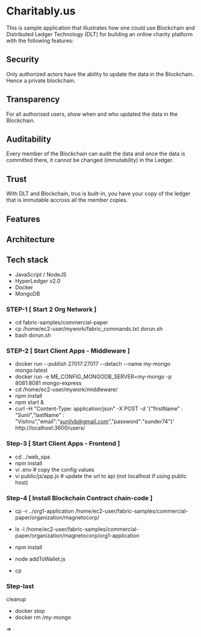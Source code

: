 # Charitably.us
This is sample application that illustrates how one could use Blockchain and Distributed Ledger Technology (DLT) for building an online charity platform with the following features:

## Security

Only authorized actors have the ability to update the data in the Blockchain. Hence a private blockchain.

## Transparency

For all authorised users, show when and who updated the data in the Blockchain.

## Auditability

Every member of the Blockchain can audit the data and once the data is committed there, it cannot be changed (immutability) in the Ledger.

## Trust

With DLT and Blockchain, trus is built-in, you have your copy of the ledger that is immutable accross all the member copies.

## Features

## Architecture  

## Tech stack
- JavaScript / NodeJS
- HyperLedger v2.0
- Docker
- MongoDB

### STEP-1 [ Start 2 Org Network ]

- cd fabric-samples/commercial-paper
- cp /home/ec2-user/mywork/fabric_commands.txt dorun.sh
- bash dorun.sh

### STEP-2 [ Start Client Apps - Middleware ]

- docker run --publish 27017:27017 --detach --name my-mongo mongo:latest
- docker run  -e ME_CONFIG_MONGODB_SERVER=my-mongo -p 8081:8081 mongo-express
- cd /home/ec2-user/mywork/middleware/
- npm install
- npm start &
- curl -H "Content-Type: application/json" -X POST -d '{"firstName" : "Sunil","lastName" : "Vishnu","email":"sunilvb@gmail.com","password":"sunder74"}' http://localhost:3600/users/

### Step-3 [ Start Client Apps - Frontend ]

- cd ../web_spa
- npm install
- vi .env # copy the config values
- vi public/js/app.js # update the url to api (not localhost if using public host)

### Step-4 [ Install Blockchain Contract chain-code ]

- cp -r ../org1-application /home/ec2-user/fabric-samples/commercial-paper/organization/magnetocorp/
- ls -l /home/ec2-user/fabric-samples/commercial-paper/organization/magnetocorp/org1-application


- npm install
- node addToWallet.js
- cp 

### Step-last

cleanup

- docker stop <mongo ct it>
- docker rm /my-mongo

=>